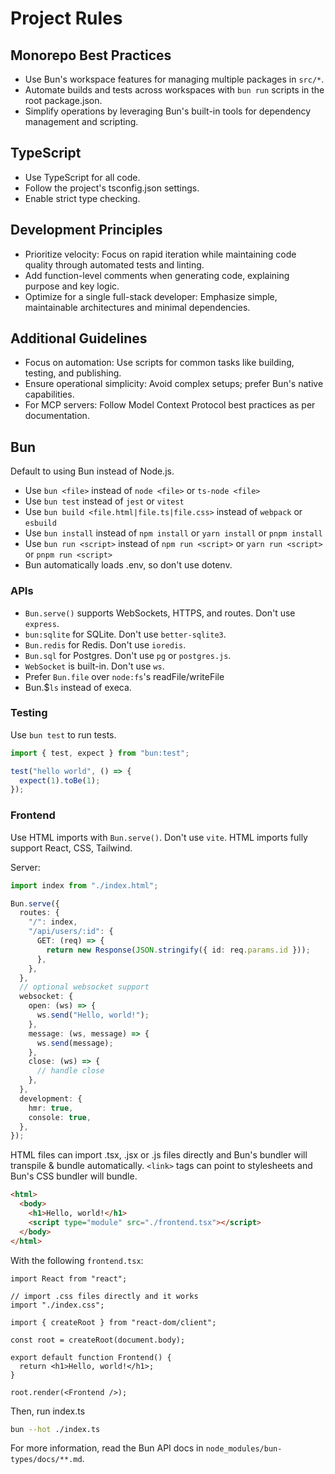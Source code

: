 # Project Rules

## Monorepo Best Practices

- Use Bun's workspace features for managing multiple packages in `src/*`.
- Automate builds and tests across workspaces with `bun run` scripts in the root package.json.
- Simplify operations by leveraging Bun's built-in tools for dependency management and scripting.

## TypeScript

- Use TypeScript for all code.
- Follow the project's tsconfig.json settings.
- Enable strict type checking.

## Development Principles

- Prioritize velocity: Focus on rapid iteration while maintaining code quality through automated tests and linting.
- Add function-level comments when generating code, explaining purpose and key logic.
- Optimize for a single full-stack developer: Emphasize simple, maintainable architectures and minimal dependencies.

## Additional Guidelines

- Focus on automation: Use scripts for common tasks like building, testing, and publishing.
- Ensure operational simplicity: Avoid complex setups; prefer Bun's native capabilities.
- For MCP servers: Follow Model Context Protocol best practices as per documentation.

## Bun

Default to using Bun instead of Node.js.

- Use `bun <file>` instead of `node <file>` or `ts-node <file>`
- Use `bun test` instead of `jest` or `vitest`
- Use `bun build <file.html|file.ts|file.css>` instead of `webpack` or `esbuild`
- Use `bun install` instead of `npm install` or `yarn install` or `pnpm install`
- Use `bun run <script>` instead of `npm run <script>` or `yarn run <script>` or `pnpm run <script>`
- Bun automatically loads .env, so don't use dotenv.

### APIs

- `Bun.serve()` supports WebSockets, HTTPS, and routes. Don't use `express`.
- `bun:sqlite` for SQLite. Don't use `better-sqlite3`.
- `Bun.redis` for Redis. Don't use `ioredis`.
- `Bun.sql` for Postgres. Don't use `pg` or `postgres.js`.
- `WebSocket` is built-in. Don't use `ws`.
- Prefer `Bun.file` over `node:fs`'s readFile/writeFile
- Bun.$`ls` instead of execa.

### Testing

Use `bun test` to run tests.

```ts #index.test.ts
import { test, expect } from "bun:test";

test("hello world", () => {
  expect(1).toBe(1);
});
```

### Frontend

Use HTML imports with `Bun.serve()`. Don't use `vite`. HTML imports fully support React, CSS, Tailwind.

Server:

```ts #index.ts
import index from "./index.html";

Bun.serve({
  routes: {
    "/": index,
    "/api/users/:id": {
      GET: (req) => {
        return new Response(JSON.stringify({ id: req.params.id }));
      },
    },
  },
  // optional websocket support
  websocket: {
    open: (ws) => {
      ws.send("Hello, world!");
    },
    message: (ws, message) => {
      ws.send(message);
    },
    close: (ws) => {
      // handle close
    },
  },
  development: {
    hmr: true,
    console: true,
  },
});
```

HTML files can import .tsx, .jsx or .js files directly and Bun's bundler will transpile & bundle automatically. `<link>` tags can point to stylesheets and Bun's CSS bundler will bundle.

```html #index.html
<html>
  <body>
    <h1>Hello, world!</h1>
    <script type="module" src="./frontend.tsx"></script>
  </body>
</html>
```

With the following `frontend.tsx`:

```tsx #frontend.tsx
import React from "react";

// import .css files directly and it works
import "./index.css";

import { createRoot } from "react-dom/client";

const root = createRoot(document.body);

export default function Frontend() {
  return <h1>Hello, world!</h1>;
}

root.render(<Frontend />);
```

Then, run index.ts

```sh
bun --hot ./index.ts
```

For more information, read the Bun API docs in `node_modules/bun-types/docs/**.md`.
